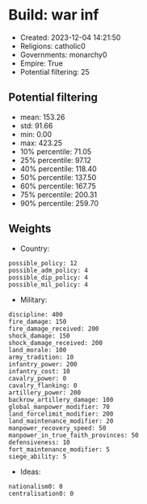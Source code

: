 
# Build: war inf

- Created: 2023-12-04 14:21:50
- Religions: catholic0
- Governments: monarchy0
- Empire: True
- Potential filtering: 25

## Potential filtering

- mean: 153.26
- std: 91.66
- min: 0.00
- max: 423.25
- 10% percentile: 71.05
- 25% percentile: 97.12
- 40% percentile: 118.40
- 50% percentile: 137.50
- 60% percentile: 167.75
- 75% percentile: 200.31
- 90% percentile: 259.70

## Weights

- Country: 
```
possible_policy: 12
possible_adm_policy: 4
possible_dip_policy: 4
possible_mil_policy: 4

```
- Military: 
```
discipline: 400
fire_damage: 150
fire_damage_received: 200
shock_damage: 150
shock_damage_received: 200
land_morale: 100
army_tradition: 10
infantry_power: 200
infantry_cost: 10
cavalry_power: 0
cavalry_flanking: 0
artillery_power: 200
backrow_artillery_damage: 100
global_manpower_modifier: 70
land_forcelimit_modifier: 200
land_maintenance_modifier: 20
manpower_recovery_speed: 50
manpower_in_true_faith_provinces: 50
defensiveness: 10
fort_maintenance_modifier: 5
siege_ability: 5

```
- Ideas: 
```
nationalism0: 0
centralisation0: 0

```
